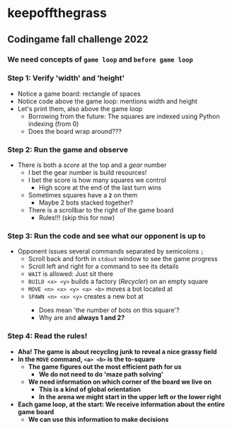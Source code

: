 # keepoffthegrass

## Codingame fall challenge 2022

### We need concepts of `game loop` and `before game loop`

### Step 1: Verify 'width' and 'height'

* Notice a game board: rectangle of spaces
* Notice code above the game loop: mentions width and height
* Let's print them, also above the game loop
    * Borrowing from the future: The squares are indexed using Python indexing (from 0)
    * Does the board wrap around???

### Step 2: Run the game and observe

* There is both a *score* at the top and a *gear* number
    * I bet the gear number is build resources!
    * I bet the score is how many squares we control
        * High score at the end of the last turn wins
    * Sometimes squares have a **`2`** on them
        * Maybe 2 bots stacked together?
    * There is a scrollbar to the right of the game board
        * Rules!!! (skip this for now)

### Step 3: Run the code and see what our opponent is up to

* Opponent issues several commands separated by semicolons `;`
    * Scroll back and forth in `stdout` window to see the game progress
    * Scroll left and right for a command to see its details
    * `WAIT` is allowed: Just sit there
    * `BUILD <x> <y>` builds a factory (*Recycler*) on an empty square
    * `MOVE <n> <x> <y> <a> <b>` moves a bot located at <x> <y>
    * `SPAWN <n> <x> <y>` creates a new bot at <x> <y>
        * Does <n> mean 'the number of bots on this square'?
        * Why are <a> and <b> always 1 and 2?
   
### Step 4: Read the rules!

* Aha! The game is about recycling junk to reveal a nice grassy field
* In the `MOVE` command, `<a> <b>` is the to-square
    * The game figures out the most efficient path for us
        * We do not need to do 'maze path solving'
    * We need information on which corner of the board we live on
        * This is a kind of global orientation
        * In the arena we might start in the upper left or the lower right
* Each game loop, at the start: We receive information about the entire game board
    * We can use this information to make decisions


